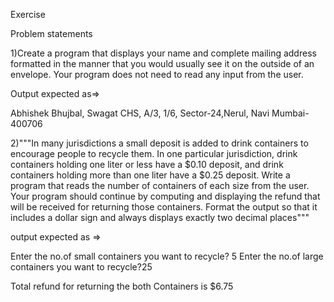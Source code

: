 Exercise  

Problem statements

1)Create a program that displays your name and complete mailing address formatted in the manner that you would usually see it on the outside of an envelope. 
   Your program does not need to read any input from the user.
   
Output expected as=>

Abhishek Bhujbal,
Swagat CHS, A/3, 1/6,
Sector-24,Nerul,
Navi Mumbai-400706
   
2)"""In many jurisdictions a small deposit is added to drink containers to
encourage people to recycle them. In one particular jurisdiction, drink containers
holding one liter or less have a $0.10 deposit, and drink containers holding 
more than one liter have a $0.25 deposit. Write a program that reads the number 
of containers of each size from the user. Your program should continue by computing 
and displaying the refund that will be received for returning those containers. 
Format the output so that it includes a dollar sign and always displays exactly
two decimal places"""

output expected as =>

  Enter the no.of small containers you want to recycle? 5
  Enter the no.of large containers you want to recycle?25
 
  Total refund for returning the both Containers is $6.75





